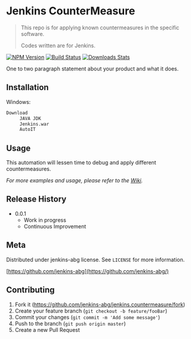 # Jenkins CounterMeasure
> This repo is for applying known countermeasures in the specific software.
> 
> Codes written are for Jenkins.

[![NPM Version][npm-image]][npm-url]
[![Build Status][travis-image]][travis-url]
[![Downloads Stats][npm-downloads]][npm-url]

One to two paragraph statement about your product and what it does.

## Installation

Windows:

```sh
Download
     JAVA JDK
     Jenkins.war
     AutoIT
```

## Usage

This automation will lessen time to debug and apply different countermeasures.

_For more examples and usage, please refer to the [Wiki][wiki]._

## Release History

* 0.0.1
    * Work in progress
    * Continuous Improvement

## Meta

Distributed under jenkins-abg license. See ``LICENSE`` for more information.

[https://github.com/jenkins-abg](https://github.com/jenkins-abg/)

## Contributing

1. Fork it (<https://github.com/jenkins-abg/jenkins.countermeasure/fork>)
2. Create your feature branch (`git checkout -b feature/fooBar`)
3. Commit your changes (`git commit -m 'Add some message'`)
4. Push to the branch (`git push origin master`)
5. Create a new Pull Request

<!-- Markdown link & img dfn's -->
[npm-image]: https://img.shields.io/npm/v/datadog-metrics.svg?style=flat-square
[npm-url]: https://npmjs.org/package/datadog-metrics
[npm-downloads]: https://img.shields.io/npm/dm/datadog-metrics.svg?style=flat-square
[travis-image]: https://img.shields.io/travis/dbader/node-datadog-metrics/master.svg?style=flat-square
[travis-url]: https://travis-ci.org/dbader/node-datadog-metrics
[wiki]: https://github.com/jenkins-abg/jenkins.countermeasure/wiki
